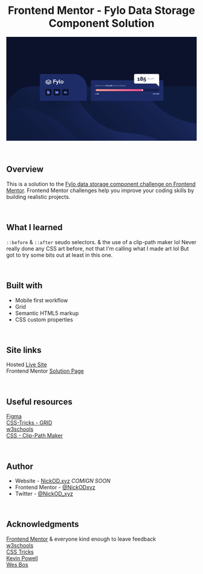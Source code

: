 <h1 align="center">Frontend Mentor - Fylo Data Storage Component Solution</h1>

<img src="https://github.com/NickODxyz/FM-fylo-data-storage-component-master/blob/main/Preview.JPG?raw=true" ></img>

<br>

## Overview

This is a solution to the [Fylo data storage component challenge on Frontend Mentor](https://www.frontendmentor.io/challenges/fylo-data-storage-component-1dZPRbV5n). Frontend Mentor challenges help you improve your coding skills by building realistic projects.

<br>

## What I learned

`::before` & `::after` seudo selectors. & the use of a clip-path maker lol Never really done any CSS art before, not that I'm calling what I made art lol But got to try some bits out at least in this one.

<br>

## Built with

- Mobile first workflow
- Grid
- Semantic HTML5 markup
- CSS custom properties

<br>

## Site links
Hosted [Live Site](https://nickodxyz.github.io/FM-fylo-data-storage-component-master/)
<br>
Frontend Mentor [Solution Page](https://www.frontendmentor.io/solutions/fylo-data-storage-component-flexbox-lDmnUZj6F)

<br>

## Useful resources

[Figma](https://www.figma.com)
<br>
[CSS-Tricks - GRID](https://css-tricks.com/snippets/css/complete-guide-grid/)
<br>
[w3schools](https://www.w3schools.com/)
<br>
[CSS - Clip-Path Maker](https://bennettfeely.com/clippy/)

<br>

## Author

- Website - [NickOD.xyz](http://www.NickOD.xyz) <em>COMIGN SOON</em>
- Frontend Mentor - [@NickODxyz](https://www.frontendmentor.io/profile/NickODxyz)
- Twitter - [@NickOD_xyz](https://twitter.com/NickOD_xyz)

<br>

## Acknowledgments

[Frontend Mentor](https://www.frontendmentor.io/) & everyone kind enough to leave feedback
<br>
[w3schools](https://www.w3schools.com/)
<br>
[CSS Tricks](https://css-tricks.com/)
<br>
[Kevin Powell](https://www.youtube.com/kepowob)
<br>
[Wes Bos](https://wesbos.com/)